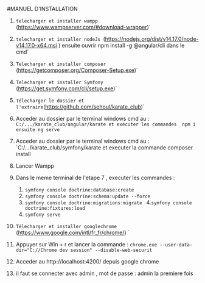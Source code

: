#MANUEL D'INSTALLATION


1.  `telecharger et installer wampp `(https://www.wampserver.com/#download-wrapper)`
2. `telecharger et installer nodeJs `(https://nodejs.org/dist/v14.17.0/node-v14.17.0-x64.msi ) ensuite ouvrir  npm install -g @angular/cli dans le cmd`
3. `Telecharger et installer composer `(https://getcomposer.org/Composer-Setup.exe)`
4. `Telecharger et installer Symfony `(https://get.symfony.com/cli/setup.exe)`
5. `Télecharger le dossier et l'extraire`(https://github.com/sehoul/karate_club)`


6.  Acceder au dossier par le  terminal  windows cmd au : `C:/.../karate_club/angular/karate et executer les commandes  npm i ensuite ng serve`
7. Acceder au dossier par le  terminal  windows cmd au : `C:/.../karate_club/symfony/karate et executer la commande composer install
8. Lancer Wampp 
9. Dans le meme terminal de l'etape 7 , executer les commandes : 
   1. `symfony console doctrine:database:create` 
   2. `symfony console doctrine:schema:update --force`
   3. `symfony console doctrine:migrations:migrate `
   4.` symfony console doctrine:fixtures:load `
   5. `symfony serve `
10. `Télecharger et installer googlechrome `(https://www.google.com/intl/fr_fr/chrome/) `
11. Appuyer sur Win + r et lancer la commande : `chrome.exe --user-data-dir="C://Chrome dev session" --disable-web-securit`
12. Acceder au http://localhost:4200/  depuis google chrome    
13. il faut se connecter avec admin , mot de passe : admin la premiere fois

